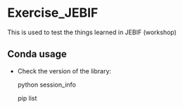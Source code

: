 # Exercise_JEBIF
This is used to test the things learned in JEBIF (workshop)

## Conda usage 
- Check the version of the library:
  
  python session_info
  
  pip list
  
